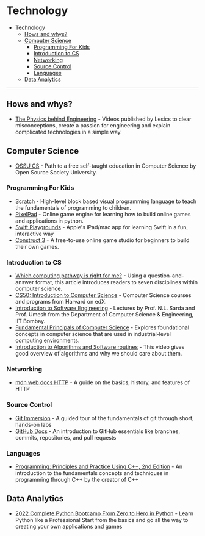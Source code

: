 # Technology

- [Technology](#technology)
  - [Hows and whys?](#hows-and-whys)
  - [Computer Science](#computer-science)
    - [Programming For Kids](#programming-for-kids)
    - [Introduction to CS](#introduction-to-cs)
    - [Networking](#networking)
    - [Source Control](#source-control)
    - [Languages](#languages)
  - [Data Analytics](#data-analytics)

 ---

## Hows and whys?

- [The Physics behind Engineering](https://www.youtube.com/c/Lesics) - Videos published by Lesics to clear misconceptions, create a passion for engineering and explain complicated technologies in a simple way.

## Computer Science
- [OSSU CS](https://github.com/ossu/computer-science) - Path to a free self-taught education in Computer Science by Open Source Society University.

### Programming For Kids
- [Scratch](https://scratch.mit.edu/about) - High-level block based visual programming language to teach the fundamentals of programming to children.
- [PixelPad](https://pixelpad.io) - Online game engine for learning how to build online games and applications in python.
- [Swift Playgrounds](https://www.apple.com/swift/playgrounds/) - Apple's iPad/mac app for learning Swift in a fun, interactive way
- [Construct 3](https://www.construct.net/en) - A free-to-use online game studio for beginners to build their own games.

### Introduction to CS
- [Which computing pathway is right for me?](https://ncwit.org/resource/pace/) - Using a question-and-answer format, this article introduces readers to seven disciplines within computer science.
- [CS50: Introduction to Computer Science](https://www.edx.org/cs50) - Computer Science courses and programs from Harvard on edX.
- [Introduction to Software Engineering](https://cosmolearning.org/courses/introduction-to-software-engineering/) - Lectures by Prof. N.L. Sarda and Prof. Umesh from the Department of Computer Science & Engineering, IIT Bombay.
- [Fundamental Principals of Computer Science](https://tutorialspoint.com/basics_of_computer_science/) - Explores foundational concepts in computer science that are used in industrial-level computing environments.
- [Introduction to Algorithms and Software routines](https://www.khanacademy.org/computing/computer-science/algorithms/intro-to-algorithms/v/what-are-algorithms) - This video gives good overview of algorithms and why we should care about them.

### Networking
- [mdn web docs HTTP](https://developer.mozilla.org/en-US/docs/Web/HTTP/Overview) - A guide on the basics, history, and features of HTTP

### Source Control
- [Git Immersion](https://gitimmersion.com) - A guided tour of the fundamentals of git through short, hands-on labs
- [GitHub Docs](https://docs.github.com/en/get-started/quickstart/hello-world) - An introduction to GitHub essentials like branches, commits, repositories, and pull requests

### Languages
- [Programming: Principles and Practice Using C++, 2nd Edition](https://learning.oreilly.com/library/view/programming-principles-and/9780133796759/) - An introduction to the fundamentals concepts and techniques in programming through C++ by the creator of C++

## Data Analytics

- [2022 Complete Python Bootcamp From Zero to Hero in Python](https://www.udemy.com/course/complete-python-bootcamp/) - Learn Python like a Professional Start from the basics and go all the way to creating your own applications and games


